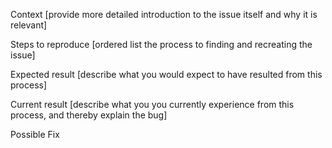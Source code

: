 Context
[provide more detailed introduction to the issue itself and why it is relevant]

Steps to reproduce
[ordered list the process to finding and recreating the issue]

Expected result
[describe what you would expect to have resulted from this process]

Current result
[describe what you you currently experience from this process, and thereby explain the bug]

Possible Fix
